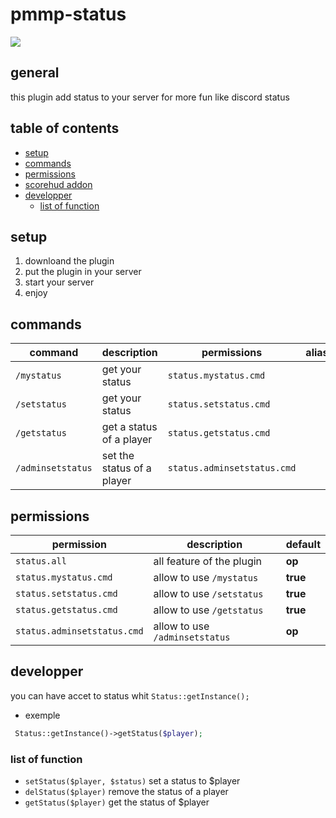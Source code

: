 # pmmp-status
[![](https://poggit.pmmp.io/shield.state/Status)](https://poggit.pmmp.io/p/Status)

## general
this plugin add status to your server for more fun like discord status

## table of contents
* [setup](#setup)
* [commands](#commands)
* [permissions](#permissions)
* [scorehud addon](https://github.com/arclegrandroi/status-ScoreHud-adddon)
* [developper](#developper)
  * [list of function](#list-of-function)


## setup
1. downloand the plugin
2. put the plugin in your server
3. start your server
4. enjoy

## commands 
| command | description | permissions | aliases(soon) |
| --- | --- | --- | --- |
| `/mystatus` | get your status | `status.mystatus.cmd` |
| `/setstatus` | get your status | `status.setstatus.cmd` |
| `/getstatus` | get a status of a player | `status.getstatus.cmd` |
| `/adminsetstatus` | set the status of a player | `status.adminsetstatus.cmd` |

## permissions
| permission | description | default |
| --- | --- | --- |
| `status.all` | all feature of the plugin | **op** |
| `status.mystatus.cmd` | allow to use `/mystatus` | **true** |
| `status.setstatus.cmd` | allow to use `/setstatus` | **true** |
| `status.getstatus.cmd` | allow to use `/getstatus` | **true** |
| `status.adminsetstatus.cmd` | allow to use `/adminsetstatus` | **op** |

## developper
 you can have accet to status whit `Status::getInstance();`

* exemple
```php
 Status::getInstance()->getStatus($player);
 ```
 ### list of function
 * `setStatus($player, $status)` set a status to $player
 * `delStatus($player)` remove the status of a player
 * `getStatus($player)` get the status of $player
 
